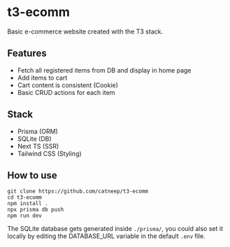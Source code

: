 # t3-ecomm

Basic e-commerce website created with the T3 stack.

## Features

- Fetch all registered items from DB and display in home page
- Add items to cart
- Cart content is consistent (Cookie)
- Basic CRUD actions for each item

## Stack

- Prisma (ORM)
- SQLite (DB)
- Next TS (SSR)
- Tailwind CSS (Styling)

## How to use

    git clone https://github.com/catneep/t3-ecomm
    cd t3-ecomm
    npm install .
    npx prisma db push
    npm run dev

The SQLite database gets generated inside `./prisma/`, you could also set it locally by editing the DATABASE_URL variable in the default `.env` file.
